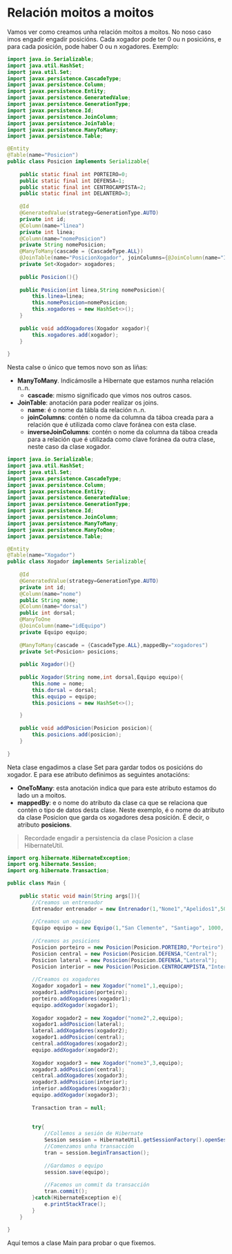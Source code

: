 
# Relación moitos a moitos
Vamos ver como creamos unha relación moitos a moitos.
No noso caso imos engadir engadir posicións. Cada xogador pode ter 0 ou n posicións, e para cada posición, pode haber 0 ou n xogadores.
Exemplo:
```java
import java.io.Serializable;
import java.util.HashSet;
import java.util.Set;
import javax.persistence.CascadeType;
import javax.persistence.Column;
import javax.persistence.Entity;
import javax.persistence.GeneratedValue;
import javax.persistence.GenerationType;
import javax.persistence.Id;
import javax.persistence.JoinColumn;
import javax.persistence.JoinTable;
import javax.persistence.ManyToMany;
import javax.persistence.Table;

@Entity
@Table(name="Posicion")
public class Posicion implements Serializable{
    
    public static final int PORTEIRO=0;
    public static final int DEFENSA=1;
    public static final int CENTROCAMPISTA=2;
    public static final int DELANTERO=3;
    
    @Id
    @GeneratedValue(strategy=GenerationType.AUTO)
    private int id;
    @Column(name="linea")
    private int linea;
    @Column(name="nomePosicion")
    private String nomePosicion;
    @ManyToMany(cascade = {CascadeType.ALL})
    @JoinTable(name="PosicionXogador", joinColumns={@JoinColumn(name="IdPosicion")}, inverseJoinColumns={@JoinColumn(name="IdXogador")})
    private Set<Xogador> xogadores;   
    
    public Posicion(){}
    
    public Posicion(int linea,String nomePosicion){
        this.linea=linea;
        this.nomePosicion=nomePosicion;
        this.xogadores = new HashSet<>();
    }
    
    public void addXogadores(Xogador xogador){
        this.xogadores.add(xogador);
    }
    
}
```
Nesta calse o único que temos novo son as liñas:
- **ManyToMany**. Indicámoslle a Hibernate que estamos nunha relación n..n.
    - **cascade**: mismo significado que vimos nos outros casos.
- **JoinTable**: anotación para poder realizar os joins. 
    - **name**: é o nome da tábla da relación n..n.
    - **joinColumns**: contén o nome da columna da táboa creada para a relación que é utilizada como clave foránea con esta clase.
    - **inverseJoinColumns**: contén o nome da columna da táboa creada para a relación que é utilizada como clave foránea da outra clase, neste caso da clase xogador.

```java
import java.io.Serializable;
import java.util.HashSet;
import java.util.Set;
import javax.persistence.CascadeType;
import javax.persistence.Column;
import javax.persistence.Entity;
import javax.persistence.GeneratedValue;
import javax.persistence.GenerationType;
import javax.persistence.Id;
import javax.persistence.JoinColumn;
import javax.persistence.ManyToMany;
import javax.persistence.ManyToOne;
import javax.persistence.Table;

@Entity
@Table(name="Xogador")
public class Xogador implements Serializable{
    
    @Id
    @GeneratedValue(strategy=GenerationType.AUTO)
    private int id;
    @Column(name="nome")
    public String nome;
    @Column(name="dorsal")
    public int dorsal;
    @ManyToOne
    @JoinColumn(name="idEquipo")
    private Equipo equipo;
    
    @ManyToMany(cascade = {CascadeType.ALL},mappedBy="xogadores")
    private Set<Posicion> posicions;
    
    public Xogador(){}
    
    public Xogador(String nome,int dorsal,Equipo equipo){
        this.nome = nome;
        this.dorsal = dorsal;
        this.equipo = equipo;
        this.posicions = new HashSet<>();

    }
    
    public void addPosicion(Posicion posicion){
        this.posicions.add(posicion);
    }
    
}

```
Neta clase engadimos a clase Set para gardar todos os posicións do xogador. E para ese atributo definimos as seguintes anotacións:
- **OneToMany**: esta anotación indica que para este atributo estamos do lado un a moitos.
- **mappedBy**: e o nome do atributo da clase ca que se relaciona que contén o tipo de datos desta clase. Neste exemplo, é o nome do atributo da clase Posicion que garda os xogadores desa posición. É decir, o atributo **posicions**.

> Recordade engadir a persistencia da clase Posicion a clase HibernateUtil.

```java
import org.hibernate.HibernateException;
import org.hibernate.Session;
import org.hibernate.Transaction;

public class Main {
    
    public static void main(String args[]){
        //Creamos un entrenador
        Entrenador entrenador = new Entrenador(1,"Nome1","Apelidos1",50);
        
        //Creamos un equipo
        Equipo equipo = new Equipo(1,"San Clemente", "Santiago", 1000, entrenador);
        
        //Creamos as posicions
        Posicion porteiro = new Posicion(Posicion.PORTEIRO,"Porteiro");
        Posicion central = new Posicion(Posicion.DEFENSA,"Central");
        Posicion lateral = new Posicion(Posicion.DEFENSA,"Lateral");
        Posicion interior = new Posicion(Posicion.CENTROCAMPISTA,"Interior");
        
        //Creamos os xogadores
        Xogador xogador1 = new Xogador("nome1",1,equipo);
        xogador1.addPosicion(porteiro);
        porteiro.addXogadores(xogador1);
        equipo.addXogador(xogador1);
        
        Xogador xogador2 = new Xogador("nome2",2,equipo);
        xogador1.addPosicion(lateral);
        lateral.addXogadores(xogador2);
        xogador1.addPosicion(central);
        central.addXogadores(xogador2);
        equipo.addXogador(xogador2);
        
        Xogador xogador3 = new Xogador("nome3",3,equipo);
        xogador3.addPosicion(central);
        central.addXogadores(xogador3);
        xogador3.addPosicion(interior);
        interior.addXogadores(xogador3);
        equipo.addXogador(xogador3);
        
        Transaction tran = null;
        
        
        try{
            //Collemos a sesión de Hibernate
            Session session = HibernateUtil.getSessionFactory().openSession();
            //Comenzamos unha transacción
            tran = session.beginTransaction();
            
            //Gardamos o equipo
            session.save(equipo);
            
            //Facemos un commit da transacción
            tran.commit();
        }catch(HibernateException e){
            e.printStackTrace();
        }
    }
    
}
```
Aquí temos a clase Main para probar o que fixemos.

